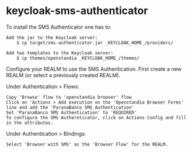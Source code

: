 # keycloak-sms-authenticator

To install the SMS Authenticator one has to:

    Add the jar to the Keycloak server:
        $ cp target/sms-authenticator.jar _KEYCLOAK_HOME_/providers/

    Add two templates to the Keycloak server:
        $ cp themes/openstandia _KEYCLOAK_HOME_/themes/

Configure your REALM to use the SMS Authentication. First create a new REALM (or select a previously created REALM).

Under Authentication > Flows:

    Copy 'Browse' flow to 'openstandia browser' flow
    Click on 'Actions > Add execution on the 'Openstandia Browser Forms' line and add the 'ParanaBanco SMS Authentication'
    Set 'ParanaBanco SMS Authentication' to 'REQUIRED'
    To configure the SMS Authernticator, click on Actions Config and fill in the attributes.

Under Authentication > Bindings:

    Select 'Browser with SMS' as the 'Browser Flow' for the REALM.
